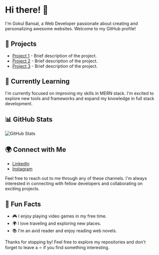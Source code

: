 # Hi there! 👋

I'm Gokul Bansal, a Web Developer passionate about creating and personalizing awesome websites. Welcome to my GitHub profile!

## 🔭 Projects

- [Project 1](link-to-project) - Brief description of the project.
- [Project 2](link-to-project) - Brief description of the project.
- [Project 3](link-to-project) - Brief description of the project.

## 🌱 Currently Learning

I'm currently focused on improving my skills in MERN stack. I'm excited to explore new tools and frameworks and expand my knowledge in full stack development.

## 📊 GitHub Stats

![GitHub Stats](https://github-readme-stats.vercel.app/api?username=bansalgokul&show_icons=true&theme=dark)

## 🌍 Connect with Me

- [LinkedIn](https://www.linkedin.com/in/gokul-bansal-553429225/)
- [Instagram](https://www.instagram.com/gokul.bansal.75/)

Feel free to reach out to me through any of these channels. I'm always interested in connecting with fellow developers and collaborating on exciting projects.

## 🚀 Fun Facts

- 🎮 I enjoy playing video games in my free time.
- 🌍 I love traveling and exploring new places.
- 📚 I'm an avid reader and enjoy reading web novels.

Thanks for stopping by! Feel free to explore my repositories and don't forget to leave a ⭐️ if you find something interesting.
